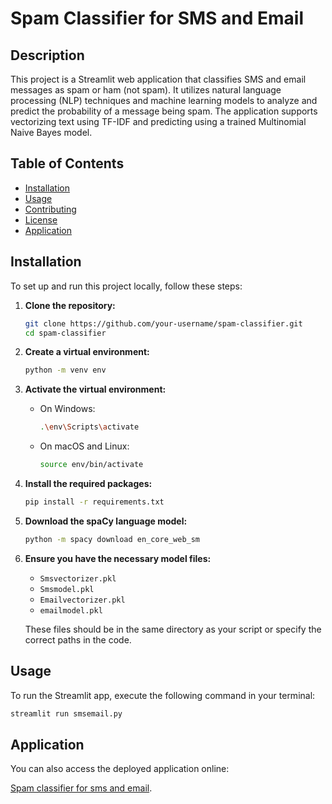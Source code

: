 # Spam Classifier for SMS and Email

## Description

This project is a Streamlit web application that classifies SMS and email messages as spam or ham (not spam). It utilizes natural language processing (NLP) techniques and machine learning models to analyze and predict the probability of a message being spam. The application supports vectorizing text using TF-IDF and predicting using a trained Multinomial Naive Bayes model.

## Table of Contents

- [Installation](#installation)
- [Usage](#usage)
- [Contributing](#contributing)
- [License](#license)
- [Application](#Application)

## Installation

To set up and run this project locally, follow these steps:

1. **Clone the repository:**

    ```sh
    git clone https://github.com/your-username/spam-classifier.git
    cd spam-classifier
    ```

2. **Create a virtual environment:**

    ```sh
    python -m venv env
    ```

3. **Activate the virtual environment:**

    - On Windows:

        ```sh
        .\env\Scripts\activate
        ```

    - On macOS and Linux:

        ```sh
        source env/bin/activate
        ```

4. **Install the required packages:**

    ```sh
    pip install -r requirements.txt
    ```

5. **Download the spaCy language model:**

    ```sh
    python -m spacy download en_core_web_sm
    ```

6. **Ensure you have the necessary model files:**

    - `Smsvectorizer.pkl`
    - `Smsmodel.pkl`
    - `Emailvectorizer.pkl`
    - `emailmodel.pkl`

    These files should be in the same directory as your script or specify the correct paths in the code.

## Usage

To run the Streamlit app, execute the following command in your terminal:

```sh
streamlit run smsemail.py
 ```
## Application 
You can also access the deployed application online:

[Spam classifier for sms and email](https://smsemailclassifiernlp.streamlit.app/).




